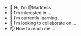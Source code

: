 - 👋 Hi, I’m @Marktess
- 👀 I’m interested in ...
- 🌱 I’m currently learning ...
- 💞️ I’m looking to collaborate on ...
- 📫 How to reach me ...

<!---
Marktess/Marktess is a ✨ special ✨ repository because its `README.md` (this file) appears on your GitHub profile.
You can click the Preview link to take a look at your changes.
--->
